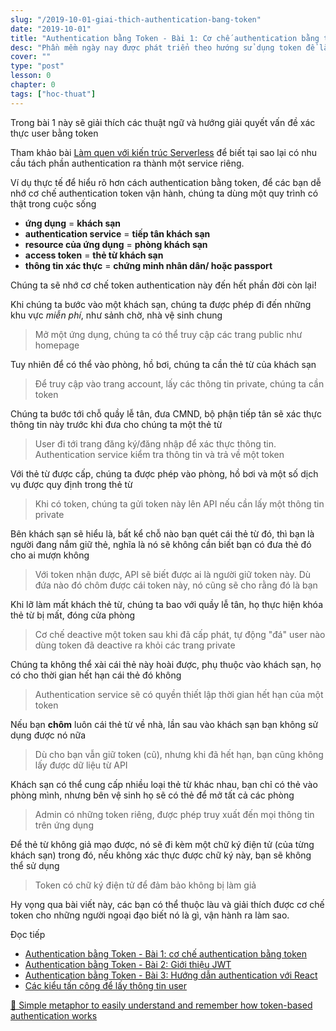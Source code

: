 ```yaml
---
slug: "/2019-10-01-giai-thich-authentication-bang-token"
date: "2019-10-01"
title: "Authentication bằng Token - Bài 1: Cơ chế authentication bằng token"
desc: "Phần mềm ngày nay được phát triển theo hướng sử dụng token để làm authentication, để có thể tách chức năng này ra như một phần độc lập, cho phép phần mềm có thể scale ở mức cao nhất"
cover: ""
type: "post"
lesson: 0
chapter: 0
tags: ["hoc-thuat"]
---
```


Trong bài 1 này sẽ giải thích các thuật ngữ và hướng giải quyết vấn đề xác thực user bằng token

Tham khảo bài [Làm quen với kiến trúc Serverless](/2019-08-30-lam-quen-voi-kien-truc-serverless) để biết tại sao lại có nhu cầu tách phần authentication ra thành một service riêng.

Ví dụ thực tế để hiểu rõ hơn cách authentication bằng token, để các bạn dễ nhớ cơ chế authentication token vận hành, chúng ta dùng một quy trình có thật trong cuộc sống

- **ứng dụng** = **khách sạn**
- **authentication service** = **tiếp tân khách sạn**
- **resource của ứng dụng** = **phòng khách sạn**
- **access token** = **thẻ từ khách sạn**
- **thông tin xác thực** = **chứng minh nhân dân/ hoặc passport**

Chúng ta sẽ nhớ cơ chế token authentication này đến hết phần đời còn lại!

Khi chúng ta bước vào một khách sạn, chúng ta được phép đi đến những khu vực *miễn phí*, như sảnh chờ, nhà vệ sinh chung

> Mở một ứng dụng, chúng ta có thể truy cập các trang public như homepage

Tuy nhiên để có thể vào phòng, hồ bơi, chúng ta cần thẻ từ của khách sạn

> Để truy cập vào trang account, lấy các thông tin private, chúng ta cần token

Chúng ta bước tới chỗ quầy lễ tân, đưa CMND, bộ phận tiếp tân sẽ xác thực thông tin này trước khi đưa cho chúng ta một thẻ từ

> User đi tới trang đăng ký/đăng nhập để xác thực thông tin. Authentication service kiểm tra thông tin và trả về một token

Với thẻ từ được cấp, chúng ta được phép vào phòng, hồ bơi và một số dịch vụ được quy định trong thẻ từ

> Khi có token, chúng ta gửi token này lên API nếu cần lấy một thông tin private

Bên khách sạn sẽ hiểu là, bất kể chỗ nào bạn quét cái thẻ từ đó, thì bạn là người đang nắm giữ thẻ, nghĩa là nó sẽ không cần biết bạn có đưa thẻ đó cho ai mượn không

> Với token nhận được, API sẽ biết được ai là người giữ token này. Dù đứa nào đó chôm được cái token này, nó cũng sẽ cho rằng đó là bạn

Khi lỡ làm mất khách thẻ từ, chúng ta bao với quầy lễ tân, họ thực hiện khóa thẻ từ bị mất, đóng cửa phòng

> Cơ chế deactive một token sau khi đã cấp phát, tự động "đá" user nào dùng token đã deactive ra khỏi các trang private

Chúng ta không thể xài cái thẻ này hoài được, phụ thuộc vào khách sạn, họ có cho thời gian hết hạn cái thẻ đó không

> Authentication service sẽ có quyền thiết lập thời gian hết hạn của một token

Nếu bạn **chôm** luôn cái thẻ từ về nhà, lần sau vào khách sạn bạn không sử dụng được nó nữa

> Dù cho bạn vẫn giữ token (cũ), nhưng khi đã hết hạn, bạn cũng không lấy được dữ liệu từ API

Khách sạn có thể cung cấp nhiều loại thẻ từ khác nhau, bạn chỉ có thẻ vào phòng mình, nhưng bên vệ sinh họ sẽ có thẻ để mở tất cả các phòng

> Admin có những token riêng, được phép truy xuất đến mọi thông tin trên ứng dụng

Để thẻ từ không giả mạo được, nó sẽ đi kèm một chữ ký điện tử (của từng khách sạn) trong đó, nếu không xác thực được chữ ký này, bạn sẽ không thể sử dụng

> Token có chữ ký điện tử để đảm bảo không bị làm giả

Hy vọng qua bài viết này, các bạn có thể thuộc làu và giải thích được cơ chế token cho những người ngoại đạo biết nó là gì, vận hành ra làm sao.

Đọc tiếp

- [Authentication bằng Token - Bài 1: cơ chế authentication bằng token](/2019-10-01-giai-thich-authentication-bang-token)
- [Authentication bằng Token - Bài 2: Giới thiệu JWT](/2019-10-02-giai-thich-jwt-la-gi)
- [Authentication bằng Token - Bài 3: Hướng dẫn authentication với React](/2018-03-14-huong-dan-react-authentication-voi-jwt-redux)
- [Các kiểu tấn công để lấy thông tin user](/2018-03-14-huong-dan-react-authentication-voi-jwt-redux)


<a target="_blank" rel="noopener noreferrer" href="https://www.jvandemo.com/simple-metaphor-to-understand-and-remember-how-token-based-authentication-works/
">📜 Simple metaphor to easily understand and remember how token-based authentication works</a>


